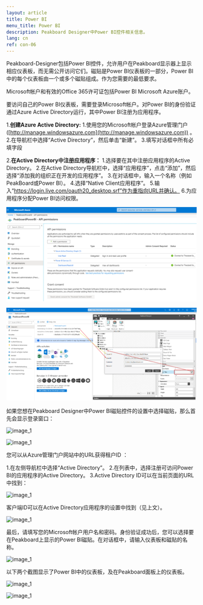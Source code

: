```yaml
---
layout: article
title: Power BI 
menu_title: Power BI
description: Peakboard Designer中Power BI控件相关信息。
lang: cn
ref: con-06
---
```


Peakboard-Designer包括Power BI控件，允许用户在Peakboard显示器上显示相应仪表板，而无需公开访问它们。磁贴是Power BI仪表板的一部分，Power BI中的每个仪表板由一个或多个磁贴组成。作为您需要的最低要求。

Microsoft帐户和有效的Office 365许可证包括Power BI Microsoft Azure账户。

要访问自己的Power BI仪表板，需要登录Microsoft帐户。对Power BI的身份验证通过Azure Active Directory运行，其中Power BI注册为应用程序。

 1.**创建Azure Active Directory:**
    1.使用您的Microsoft帐户登录Azure管理门户 ([http://manage.windowsazure.com](http://manage.windowsazure.com)) 。
    2.在导航栏中选择“Active Directory”，然后单击“新建”。
    3.填写对话框中所有必填字段

2.**在Active Directory中注册应用程序：**
    1.选择要在其中注册应用程序的Active Directory。
    2.在Active Directory导航栏中，选择“应用程序”，点击“添加”，然后选择“添加我的组织正在开发的应用程序”。
    3.在对话框中，输入一个名称（例如PeakBoard或Power BI）。
    4.选择“Native Client应用程序”。
    5.输入“https://login.live.com/oauth20_desktop.srf”作为重指向URL并确认。
    6.为应用程序分配Power BI访问权限。

![image_1](/assets/images/Controls/Controls-Power/ControlsPowerBI02.png)


![image_1](/assets/images/Controls/Controls-Power/ControlsPowerBI03.png)

如果您想在Peakboard Designer中Power BI磁贴控件的设置中选择磁贴，那么首先会显示登录窗口：

![image_1](/assets/images/Controls/Controls-Power/ControlsPowerBI04.png)

![image_1](/assets/images/Controls/Controls-Power/ControlsPowerBI05.png)

您可以从Azure管理门户网站中的URL获得租户ID ：

 1.在左侧导航栏中选择“Active Directory”。
 2.在列表中，选择注册可访问Power BI的应用程序的Active Directory。
 3.Active Directory ID可以在当前页面的URL中找到：

![image_1](/assets/images/Controls/Controls-Power/ControlsPowerBI06.png)

客户端ID可以在Active Directory应用程序的设置中找到（见上文）。

![image_1](/assets/images/Controls/Controls-Power/ControlsPowerBI07.png)

最后，请填写您的Microsoft帐户用户名和密码。身份验证成功后，您可以选择要在Peakboard上显示的Power BI磁贴。在对话框中，请输入仪表板和磁贴的名称。

![image_1](/assets/images/Controls/Controls-Power/ControlsPowerBI08.png)

以下两个截图显示了Power BI中的仪表板，及在Peakboard面板上的仪表板。

![image_1](/assets/images/Controls/Controls-Power/ControlsPowerBI09.png)

![image_1](/assets/images/Controls/Controls-Power/ControlsPowerBI10.png)
